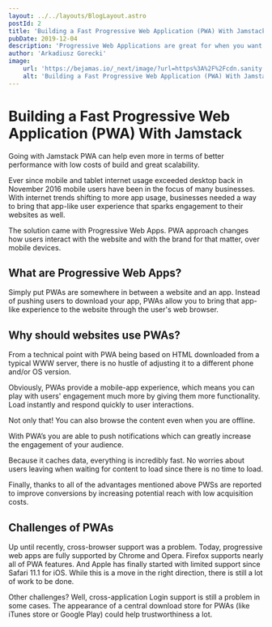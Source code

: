 ```yaml
---
layout: ../../layouts/BlogLayout.astro
postId: 2
title: 'Building a Fast Progressive Web Application (PWA) With Jamstack'
pubDate: 2019-12-04
description: 'Progressive Web Applications are great for when you want to move web-apps to mobile devices. Jamstack approach to PWA helped us get the best performance with low costs of build and great scalability.'
author: 'Arkadiusz Gorecki'
image:
    url: 'https://bejamas.io/_next/image/?url=https%3A%2F%2Fcdn.sanity.io%2Fimages%2Flxs6x7jp%2Fproduction%2F41e9ebb0792df54465675a2162d5ba33299731d8-890x890.jpg&w=640&q=75' 
    alt: 'Building a Fast Progressive Web Application (PWA) With Jamstack Photo'
---
```

# Building a Fast Progressive Web Application (PWA) With Jamstack

Going with Jamstack PWA can help even more in terms of better performance with low costs of build and great scalability.

Ever since mobile and tablet internet usage exceeded desktop back in November 2016 mobile users have been in the focus of many businesses. With internet trends shifting to more app usage, businesses needed a way to bring that app-like user experience that sparks engagement to their websites as well.

The solution came with Progressive Web Apps. PWA approach changes how users interact with the website and with the brand for that matter, over mobile devices.

## What are Progressive Web Apps?
Simply put PWAs are somewhere in between a website and an app. Instead of pushing users to download your app, PWAs allow you to bring that app-like experience to the website through the user's web browser.

## Why should websites use PWAs?
From a technical point with PWA being based on HTML downloaded from a typical WWW server, there is no hustle of adjusting it to a different phone and/or OS version.

Obviously, PWAs provide a mobile-app experience, which means you can play with users' engagement much more by giving them more functionality. Load instantly and respond quickly to user interactions.

Not only that! You can also browse the content even when you are offline.

With PWA’s you are able to push notifications which can greatly increase the engagement of your audience.

Because it caches data, everything is incredibly fast. No worries about users leaving when waiting for content to load since there is no time to load.

Finally, thanks to all of the advantages mentioned above PWSs are reported to improve conversions by increasing potential reach with low acquisition costs.

## Challenges of PWAs

Up until recently, cross-browser support was a problem. Today, progressive web apps are fully supported by Chrome and Opera. Firefox supports nearly all of PWA features. And Apple has finally started with limited support since Safari 11.1 for iOS. While this is a move in the right direction, there is still a lot of work to be done.

Other challenges? Well, cross-application Login support is still a problem in some cases. The appearance of a central download store for PWAs (like iTunes store or Google Play) could help trustworthiness a lot.